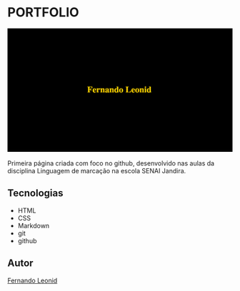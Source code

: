 # PORTFOLIO

![](./preview.png)

Primeira página criada com foco no github, desenvolvido nas aulas da disciplina Linguagem de marcação na escola SENAI Jandira.

## Tecnologias
* HTML
* CSS
* Markdown
* git
* github

## Autor
[Fernando Leonid](https://www.linkedin.com/in/fernandoleonid)